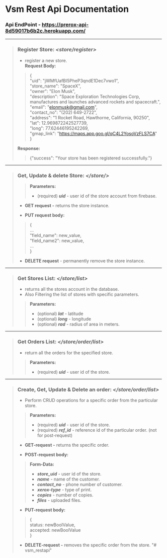 # __Vsm Rest Api Documentation__

### Api EndPoint - <https://prerox-api-8d59017b6b2c.herokuapp.com/>

---

> ### __Register Store__: *<store/register>*<br>
> - register a new store.<br>
> **Request Body:<br>**
> >{<br>
"uid": "jWMfUafBI5PheP3qndE1Dec7vwo1",<br>
"store_name": "SpaceX",<br>
"owner": "Elon Musk",<br>
"description": "Space Exploration Technologies Corp, manufactures and launches advanced rockets and spacecraft.",<br>
"email": "elonmusk@gmail.com",<br>
"contact_no": "(202) 649-2722",<br>
"address": "1 Rocket Road, Hawthorne, California, 90250",<br>
"lat": 12.969872242527739,<br>
"long": 77.62446195242269,<br>
"gmap_link": "<https://maps.app.goo.gl/qC4L2YosoVzFLS7CA>"<br>
}
>
> **Response:**<br>
> > {"success": "Your store has been registered successfully."}
> 

---

> ### __Get, Update & delete Store:__ *</store/>*
> > __Parameters:__
> > - (required) ***uid*** - user id of the store account from firebase.
> 
> - __GET request -__ returns the store instance. 
> 
> - __PUT request body:__
> > {<br>
> ...<br>
> "field_name": new_value,<br>
> "field_name2": new_value,<br>
> ...<br>
> }
> 
> - **DELETE request** - permanently remove the store instance.
>

---
> ### __Get Stores List:__ *</store/list>*
> - returns all the stores account in the database. 
> - Also Filtering the list of stores with specific parameters.  
> > __Parameters:__
> > - (optional) ***lat*** - latitude  
> > - (optional) ***long*** - longitude  
> > - (optional) ***rad*** - radius of area in meters.  
> 

---

> ### __Get Orders List:__ *</store/order/list>*
> - return all the orders for the specified store.
> > __Parameters:__
> > - (required) ***uid*** - user id of the store.

---

> ### __Create, Get, Update & Delete an order:__ *</store/order/list>*
> - Perform CRUD operations for a specific order from the particular store.
> > __Parameters:__
> > - (required) ***uid*** - user id of the store.
> > - (required) ***ref_id*** - reference id of the particular order. (not for post-request)
> - __GET-request -__ returns the specific order.
> 
> - __POST-request body:__
> > __Form-Data:__<br>
> > - ***store_uid*** - user id of the store.
> > - ***name*** - name of the customer. 
> > - ***contact_no*** - phone number of customer.  
> > - ***xerox-type*** - type of print.  
> > - ***copies*** - number of copies.  
> > - ***files*** - uploaded files.   
> 
> - __PUT-request body:__
> > {<br>
> status: newBoolValue,<br>
> accepted: newBoolValue<br>}
> - __DELETE-request -__ removes the specific order from the store.
"# vsm_restapi" 
